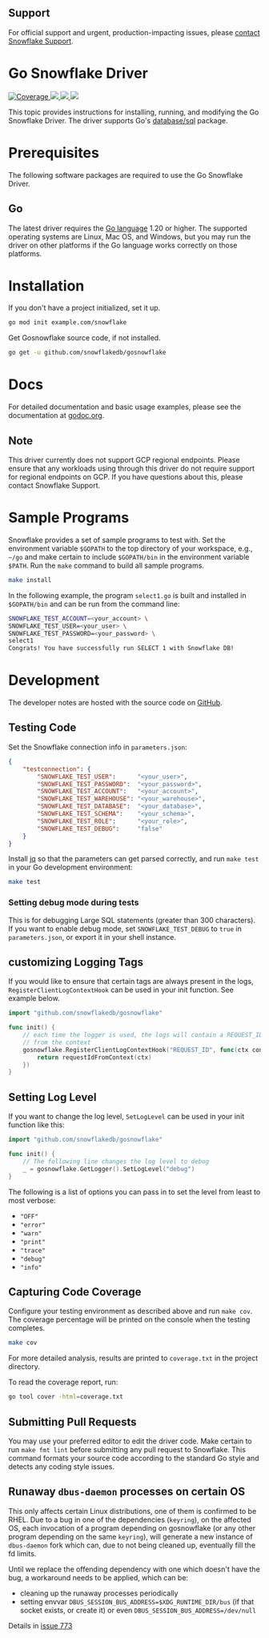 ## Support

For official support and urgent, production-impacting issues, please [contact Snowflake Support](https://community.snowflake.com/s/article/How-To-Submit-a-Support-Case-in-Snowflake-Lodge).

# Go Snowflake Driver

<a href="https://codecov.io/github/snowflakedb/gosnowflake?branch=master">
    <img alt="Coverage" src="https://codecov.io/github/snowflakedb/gosnowflake/coverage.svg?branch=master">
</a>
<a href="https://github.com/snowflakedb/gosnowflake/actions?query=workflow%3A%22Build+and+Test%22">
    <img src="https://github.com/snowflakedb/gosnowflake/workflows/Build%20and%20Test/badge.svg?branch=master">
</a>
<a href="http://www.apache.org/licenses/LICENSE-2.0.txt">
    <img src="http://img.shields.io/:license-Apache%202-brightgreen.svg">
</a>
<a href="https://goreportcard.com/report/github.com/snowflakedb/gosnowflake">
    <img src="https://goreportcard.com/badge/github.com/snowflakedb/gosnowflake">
</a>

This topic provides instructions for installing, running, and modifying the Go Snowflake Driver. The driver supports Go's [database/sql](https://golang.org/pkg/database/sql/) package.

# Prerequisites

The following software packages are required to use the Go Snowflake Driver.

## Go

The latest driver requires the [Go language](https://golang.org/) 1.20 or higher. The supported operating systems are Linux, Mac OS, and Windows, but you may run the driver on other platforms if the Go language works correctly on those platforms.


# Installation

If you don't have a project initialized, set it up.

```sh
go mod init example.com/snowflake
```

Get Gosnowflake source code, if not installed.

```sh
go get -u github.com/snowflakedb/gosnowflake
```

# Docs

For detailed documentation and basic usage examples, please see the documentation at
[godoc.org](https://godoc.org/github.com/snowflakedb/gosnowflake/).

## Note

This driver currently does not support GCP regional endpoints. Please ensure that any workloads using through this driver do not require support for regional endpoints on GCP. If you have questions about this, please contact Snowflake Support.

# Sample Programs

Snowflake provides a set of sample programs to test with. Set the environment variable ``$GOPATH`` to the top directory of your workspace, e.g., ``~/go`` and make certain to
include ``$GOPATH/bin`` in the environment variable ``$PATH``. Run the ``make`` command to build all sample programs.

```sh
make install
```

In the following example, the program ``select1.go`` is built and installed in ``$GOPATH/bin`` and can be run from the command line:

```sh
SNOWFLAKE_TEST_ACCOUNT=<your_account> \
SNOWFLAKE_TEST_USER=<your_user> \
SNOWFLAKE_TEST_PASSWORD=<your_password> \
select1
Congrats! You have successfully run SELECT 1 with Snowflake DB!
```

# Development

The developer notes are hosted with the source code on [GitHub](https://github.com/snowflakedb/gosnowflake).

## Testing Code


Set the Snowflake connection info in ``parameters.json``:

```json
{
    "testconnection": {
        "SNOWFLAKE_TEST_USER":      "<your_user>",
        "SNOWFLAKE_TEST_PASSWORD":  "<your_password>",
        "SNOWFLAKE_TEST_ACCOUNT":   "<your_account>",
        "SNOWFLAKE_TEST_WAREHOUSE": "<your_warehouse>",
        "SNOWFLAKE_TEST_DATABASE":  "<your_database>",
        "SNOWFLAKE_TEST_SCHEMA":    "<your_schema>",
        "SNOWFLAKE_TEST_ROLE":      "<your_role>",
        "SNOWFLAKE_TEST_DEBUG":     "false"
    }
}
```

Install [jq](https://stedolan.github.io/jq) so that the parameters can get parsed correctly, and run ``make test`` in your Go development environment:

```sh
make test
```

### Setting debug mode during tests
This is for debugging Large SQL statements (greater than 300 characters). If you want to enable debug mode, set `SNOWFLAKE_TEST_DEBUG` to `true` in `parameters.json`, or export it in your shell instance.

## customizing Logging Tags

If you would like to ensure that certain tags are always present in the logs, `RegisterClientLogContextHook` can be used in your init function. See example below.
```go
import "github.com/snowflakedb/gosnowflake"

func init() {
    // each time the logger is used, the logs will contain a REQUEST_ID field with requestID the value extracted 
    // from the context
	gosnowflake.RegisterClientLogContextHook("REQUEST_ID", func(ctx context.Context) interface{} {
		return requestIdFromContext(ctx)
	})
}
```

## Setting Log Level
If you want to change the log level, `SetLogLevel` can be used in your init function like this:
```go
import "github.com/snowflakedb/gosnowflake"

func init() {
    // The following line changes the log level to debug
	_ = gosnowflake.GetLogger().SetLogLevel("debug")
}
```
The following is a list of options you can pass in to set the level from least to most verbose: 
- `"OFF"`
- `"error"`
- `"warn"`
- `"print"`
- `"trace"`
- `"debug"`
- `"info"`


## Capturing Code Coverage

Configure your testing environment as described above and run ``make cov``. The coverage percentage will be printed on the console when the testing completes.

```sh
make cov
```

For more detailed analysis, results are printed to ``coverage.txt`` in the project directory.

To read the coverage report, run:

```sh
go tool cover -html=coverage.txt
```

## Submitting Pull Requests

You may use your preferred editor to edit the driver code. Make certain to run ``make fmt lint`` before submitting any pull request to Snowflake. This command formats your source code according to the standard Go style and detects any coding style issues.

## Runaway `dbus-daemon` processes on certain OS
This only affects certain Linux distributions, one of them is confirmed to be RHEL. Due to a bug in one of the dependencies (`keyring`),
on the affected OS, each invocation of a program depending on gosnowflake (or any other program depending on the same `keyring`),
will generate a new instance of `dbus-daemon` fork which can, due to not being cleaned up, eventually fill the fd limits.

Until we replace the offending dependency with one which doesn't have the bug, a workaround needs to be applied, which can be:
* cleaning up the runaway processes periodically
* setting envvar `DBUS_SESSION_BUS_ADDRESS=$XDG_RUNTIME_DIR/bus` (if that socket exists, or create it) or even `DBUS_SESSION_BUS_ADDRESS=/dev/null`

Details in [issue 773](https://github.com/snowflakedb/gosnowflake/issues/773)

